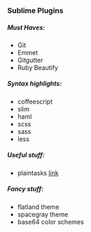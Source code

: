 ### Sublime Plugins
##### Must Haves:
* Git
* Emmet
* Gitgutter
* Ruby Beautify

##### Syntax highlights:
* coffeescript
* slim
* haml
* scss
* sass
* less

##### Useful stuff:
* plaintasks [link](https://github.com/aziz/PlainTasks)

##### Fancy stuff:
* flatland theme
* spacegray theme
* base64 color schemes


